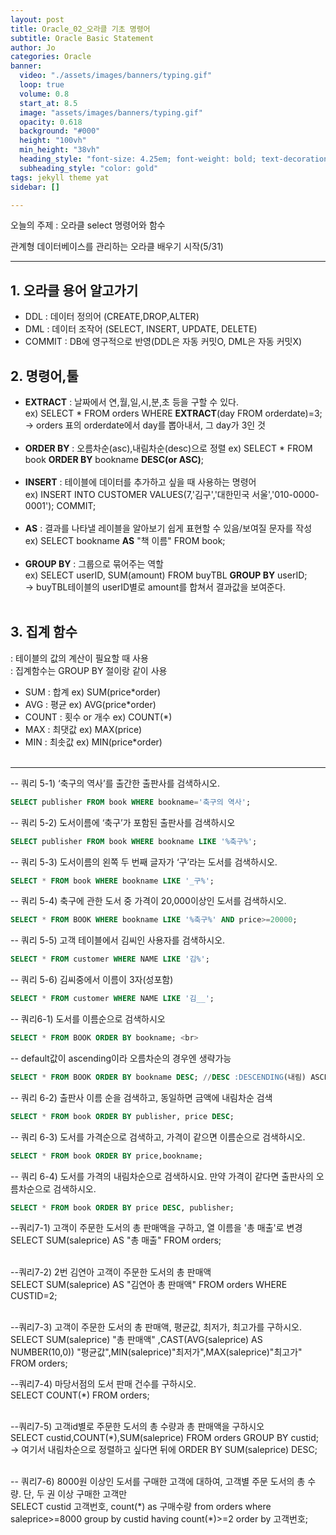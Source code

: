 ```yaml
---
layout: post
title: Oracle_02_오라클 기초 명령어
subtitle: Oracle Basic Statement
author: Jo
categories: Oracle
banner:
  video: "./assets/images/banners/typing.gif"
  loop: true
  volume: 0.8
  start_at: 8.5
  image: "assets/images/banners/typing.gif"
  opacity: 0.618
  background: "#000"
  height: "100vh"
  min_height: "38vh"
  heading_style: "font-size: 4.25em; font-weight: bold; text-decoration: underline"
  subheading_style: "color: gold"
tags: jekyll theme yat
sidebar: []

---
```


오늘의 주제 : 오라클 select 명령어와 함수<br>

관계형 데이터베이스를 관리하는 오라클 배우기 시작(5/31) <br/>
 * * *

## 1. 오라클 용어 알고가기
- DDL : 데이터 정의어 (CREATE,DROP,ALTER) <br>
- DML : 데이터 조작어 (SELECT, INSERT, UPDATE, DELETE) <br>
- COMMIT : DB에 영구적으로 반영(DDL은 자동 커밋O, DML은 자동 커밋X) <br>


## 2. 명령어,툴
- <b>EXTRACT</b> : 날짜에서 연,월,일,시,분,초 등을 구할 수 있다.<br>
 ex) SELECT * FROM orders WHERE <b>EXTRACT</b>(day FROM orderdate)=3;<br>
  -> orders 표의 orderdate에서 day를 뽑아내서, 그 day가 3인 것<br><br>
- <b>ORDER BY</b> : 오름차순(asc),내림차순(desc)으로 정렬
 ex) SELECT * FROM book <b>ORDER BY</b> bookname <b>DESC(or ASC)</b>;<br><br>
- <b>INSERT</b> : 테이블에 데이터를 추가하고 싶을 때 사용하는 명령어<br>
 ex) INSERT INTO CUSTOMER VALUES(7,'김구','대한민국 서울','010-0000-0001'); COMMIT;<br><br>
- <b>AS</b> : 결과를 나타낼 레이블을 알아보기 쉽게 표현할 수 있음/보여질 문자를 작성
 ex) SELECT bookname <b>AS</b> "책 이름" FROM book;<br><br>
- <b>GROUP BY</b> : 그룹으로 묶어주는 역할<br>
 ex) SELECT userID, SUM(amount) FROM buyTBL <b>GROUP BY</b> userID;<br>
  -> buyTBL테이블의 userID별로 amount를 합쳐서 결과값을 보여준다.<br><br>


## 3. 집계 함수
: 테이블의 값의 계산이 필요할 때 사용 <br>
:  집계함수는 GROUP BY 절이랑 같이 사용<br>
 - SUM : 합계 ex) SUM(price*order)<br>
 - AVG : 평균 ex) AVG(price*order)<br>
 - COUNT : 횟수 or 개수 ex) COUNT(*)<br>
 - MAX : 최댓값 ex) MAX(price)<br>
 - MIN : 최솟값 ex) MIN(price*order)<br><br>

***
-- 쿼리 5-1) ‘축구의 역사’를 출간한 출판사를 검색하시오. <br>
```sql
SELECT publisher FROM book WHERE bookname='축구의 역사'; 
```

-- 쿼리 5-2) 도서이름에 ‘축구’가 포함된 출판사를 검색하시오 <br>
```sql
SELECT publisher FROM book WHERE bookname LIKE '%축구%';

```

-- 쿼리 5-3) 도서이름의 왼쪽 두 번째 글자가 ‘구’라는 도서를 검색하시오.<br>
```sql
SELECT * FROM book WHERE bookname LIKE '_구%';
```
-- 쿼리 5-4) 축구에 관한 도서 중 가격이 20,000이상인 도서를 검색하시오. <br>
```sql
SELECT * FROM BOOK WHERE bookname LIKE '%축구%' AND price>=20000;
```
-- 쿼리 5-5) 고객 테이블에서 김씨인 사용자를 검색하시오. <br>
```sql
SELECT * FROM customer WHERE NAME LIKE '김%';
```

-- 쿼리 5-6) 김씨중에서 이름이 3자(성포함)
```sql
SELECT * FROM customer WHERE NAME LIKE '김__';
```

-- 쿼리6-1) 도서를 이름순으로 검색하시오 <br>
```sql
SELECT * FROM BOOK ORDER BY bookname; <br>
```
 -- default값이 ascending이라 오름차순의 경우엔 생략가능
```sql
SELECT * FROM BOOK ORDER BY bookname DESC; //DESC :DESCENDING(내림) ASCENDING(오름)
```

-- 쿼리 6-2) 출판사 이름 순을 검색하고, 동일하면 금액에 내림차순 검색
```sql
SELECT * FROM book ORDER BY publisher, price DESC;
```

-- 쿼리 6-3) 도서를 가격순으로 검색하고, 가격이 같으면 이름순으로 검색하시오.
```sql
SELECT * FROM book ORDER BY price,bookname;
```

-- 쿼리 6-4) 도서를 가격의 내림차순으로 검색하시요. 만약 가격이 같다면 출판사의 오름차순으로 검색하시오.
```sql
SELECT * FROM book ORDER BY price DESC, publisher;
```


--쿼리7-1) 고객이 주문한 도서의 총 판매액을 구하고, 열 이름을 '총 매출'로 변경<br>
SELECT SUM(saleprice) AS "총 매출" FROM orders;<br><br>

--쿼리7-2) 2번 김연아 고객이 주문한 도서의 총 판매액<br>
SELECT SUM(saleprice) AS "김연아 총 판매액" FROM orders WHERE CUSTID=2;<br><br>

--쿼리7-3) 고객이 주문한 도서의 총 판매액, 평균값, 최저가, 최고가를 구하시오.
SELECT SUM(saleprice) "총 판매액" ,CAST(AVG(saleprice) AS NUMBER(10,0)) "평균값",MIN(saleprice)"최저가",MAX(saleprice)"최고가" FROM orders;

--쿼리7-4) 마당서점의 도서 판매 건수를 구하시오.<br>
SELECT COUNT(\*) FROM orders; <br><br>

--쿼리7-5) 고객id별로 주문한 도서의 총 수량과 총 판매액을 구하시오<br>
SELECT custid,COUNT(\*),SUM(saleprice) FROM orders GROUP BY custid;<br>
-> 여기서 내림차순으로 정렬하고 싶다면 뒤에 ORDER BY SUM(saleprice) DESC;<br><br>

-- 쿼리7-6) 8000원 이상인 도서를 구매한 고객에 대하여, 고객별 주문 도서의 총 수량. 단, 두 권 이상 구매한 고객만<br>
SELECT custid 고객번호, count(\*) as 구매수량 from orders where saleprice>=8000 
group by custid having count(\*)>=2 order by 고객번호;










